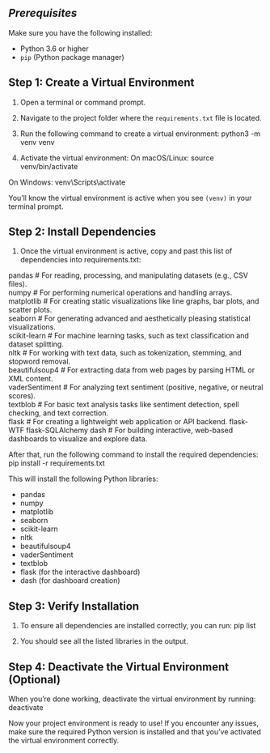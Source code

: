 ## *****Prerequisites*****

Make sure you have the following installed:
- Python 3.6 or higher
- `pip` (Python package manager)

## Step 1: Create a Virtual Environment

1. Open a terminal or command prompt.
2. Navigate to the project folder where the `requirements.txt` file is located.
3. Run the following command to create a virtual environment:
python3 -m venv venv

4. Activate the virtual environment:
On macOS/Linux:
source venv/bin/activate

On Windows:
venv\Scripts\activate

You’ll know the virtual environment is active when you see `(venv)` in your terminal prompt.

## Step 2: Install Dependencies
1. Once the virtual environment is active, copy and past this list of dependencies into requirements.txt:

pandas               # For reading, processing, and manipulating datasets (e.g., CSV files).  
numpy                # For performing numerical operations and handling arrays.  
matplotlib           # For creating static visualizations like line graphs, bar plots, and scatter plots.  
seaborn              # For generating advanced and aesthetically pleasing statistical visualizations.  
scikit-learn         # For machine learning tasks, such as text classification and dataset splitting.  
nltk                 # For working with text data, such as tokenization, stemming, and stopword removal.  
beautifulsoup4       # For extracting data from web pages by parsing HTML or XML content.  
vaderSentiment       # For analyzing text sentiment (positive, negative, or neutral scores).  
textblob             # For basic text analysis tasks like sentiment detection, spell checking, and text correction.  
flask                # For creating a lightweight web application or API backend.
flask-WTF
flask-SQLAlchemy
dash                 # For building interactive, web-based dashboards to visualize and explore data.  

After that, run the following command to install the required dependencies:
pip install -r requirements.txt

This will install the following Python libraries:
- pandas
- numpy
- matplotlib
- seaborn
- scikit-learn
- nltk
- beautifulsoup4
- vaderSentiment
- textblob
- flask (for the interactive dashboard)
- dash (for dashboard creation)

## Step 3: Verify Installation
1. To ensure all dependencies are installed correctly, you can run:
pip list

2. You should see all the listed libraries in the output.

## Step 4: Deactivate the Virtual Environment (Optional)
When you’re done working, deactivate the virtual environment by running:
deactivate

Now your project environment is ready to use! If you encounter any issues, make sure the required Python version is installed and that you’ve activated the virtual environment correctly.
